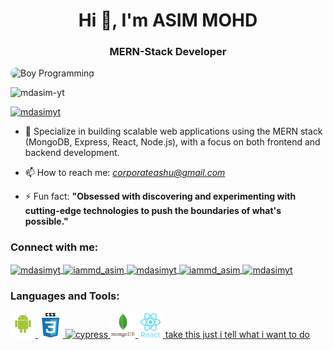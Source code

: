 <h1 align="center">Hi 👋, I'm ASIM MOHD</h1>
<h3 align="center">MERN-Stack Developer</h3>

<!-- GIF Image of a boy programming -->
<img src="https://i.imgur.com/Nl9eRck.gif" alt="Boy Programming" style="width: 300px; height: auto; border-radius: 15px;">

<p align="left">
    <img src="https://komarev.com/ghpvc/?username=mdasim-yt&label=Profile%20views&color=0e75b6&style=flat" alt="mdasim-yt" />
</p>

<p align="left"> 
    <a href="https://twitter.com/mdasimyt" target="blank">
        <img src="https://img.shields.io/twitter/follow/mdasimyt?logo=twitter&style=for-the-badge" alt="mdasimyt" />
    </a> 
</p>

- 🌱 Specialize in building scalable web applications using the MERN stack (MongoDB, Express, React, Node.js), with a focus on both frontend and backend development.

- 📫 How to reach me: *corporateashu@gmail.com*

- ⚡ Fun fact: **"Obsessed with discovering and experimenting with cutting-edge technologies to push the boundaries of what's possible."**

<h3 align="left">Connect with me:</h3>
<p align="left">
    <a href="https://twitter.com/mdasimyt" target="blank">
        <img align="center" src="https://raw.githubusercontent.com/rahuldkjain/github-profile-readme-generator/master/src/images/icons/Social/twitter.svg" alt="mdasimyt" height="30" width="40" />
    </a>
    <a href="https://linkedin.com/in/iammd_asim" target="blank">
        <img align="center" src="https://raw.githubusercontent.com/rahuldkjain/github-profile-readme-generator/master/src/images/icons/Social/linked-in-alt.svg" alt="iammd_asim" height="30" width="40" />
    </a>
    <a href="https://fb.com/mdasimyt" target="blank">
        <img align="center" src="https://raw.githubusercontent.com/rahuldkjain/github-profile-readme-generator/master/src/images/icons/Social/facebook.svg" alt="mdasimyt" height="30" width="40" />
    </a>
    <a href="https://instagram.com/iammd_asim" target="blank">
        <img align="center" src="https://raw.githubusercontent.com/rahuldkjain/github-profile-readme-generator/master/src/images/icons/Social/instagram.svg" alt="iammd_asim" height="30" width="40" />
    </a>
    <a href="https://www.youtube.com/c/mdasimyt" target="blank">
        <img align="center" src="https://raw.githubusercontent.com/rahuldkjain/github-profile-readme-generator/master/src/images/icons/Social/youtube.svg" alt="mdasimyt" height="30" width="40" />
    </a>
</p>

<h3 align="left">Languages and Tools:</h3>
<p align="left">
    <a href="https://developer.android.com" target="_blank" rel="noreferrer">
        <img src="https://raw.githubusercontent.com/devicons/devicon/master/icons/android/android-original-wordmark.svg" alt="android" width="40" height="40"/>
    </a>
    <a href="https://www.w3schools.com/css/" target="_blank" rel="noreferrer">
        <img src="https://raw.githubusercontent.com/devicons/devicon/master/icons/css3/css3-original-wordmark.svg" alt="css3" width="40" height="40"/>
    </a>
    <a href="https://www.cypress.io" target="_blank" rel="noreferrer">
        <img src="https://raw.githubusercontent.com/simple-icons/simple-icons/6e46ec1fc23b60c8fd0d2f2ff46db82e16dbd75f/icons/cypress.svg" alt="cypress" width="40" height="40"/>
    </a>
    <a href="https://www.mongodb.com/" target="_blank" rel="noreferrer">
        <img src="https://raw.githubusercontent.com/devicons/devicon/master/icons/mongodb/mongodb-original-wordmark.svg" alt="mongodb" width="40" height="40"/>
    </a>
    <a href="https://reactjs.org/" target="_blank" rel="noreferrer">
        <img src="https://raw.githubusercontent.com/devicons/devicon/master/icons/react/react-original-wordmark.svg" alt="react" width="40" height="40"/>
    </a>
    <a href="https://www.typescriptlang.org/" target="_blank" rel="noreferrer"> take this just i tell what i want to do
